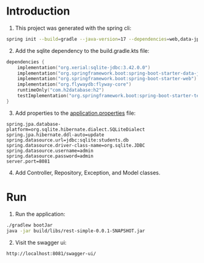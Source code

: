 # Introduction

1. This project was generated with the spring cli:

```bash
spring init --build=gradle --java-version=17 --dependencies=web,data-jpa,h2,flyway rest-simple --type=gradle-project-kotlin
```

2. Add the sqlite dependency to the build.gradle.kts file:

```kotlin
dependencies {
    implementation("org.xerial:sqlite-jdbc:3.42.0.0")
    implementation("org.springframework.boot:spring-boot-starter-data-jpa")
    implementation("org.springframework.boot:spring-boot-starter-web")
    implementation("org.flywaydb:flyway-core")
    runtimeOnly("com.h2database:h2")
    testImplementation("org.springframework.boot:spring-boot-starter-test")
}
```

3. Add properties to the [application.properties](./src/main/resources/application.properties) file:

```properties
spring.jpa.database-platform=org.sqlite.hibernate.dialect.SQLiteDialect
spring.jpa.hibernate.ddl-auto=update
spring.datasource.url=jdbc:sqlite:students.db
spring.datasource.driver-class-name=org.sqlite.JDBC
spring.datasource.username=admin
spring.datasource.password=admin
server.port=8081
```

4. Add Controller, Repository, Exception, and Model classes.

# Run

1. Run the application:

```bash
./gradlew bootJar
java -jar build/libs/rest-simple-0.0.1-SNAPSHOT.jar
```

2. Visit the swagger ui:

```bash
http://localhost:8081/swagger-ui/
```